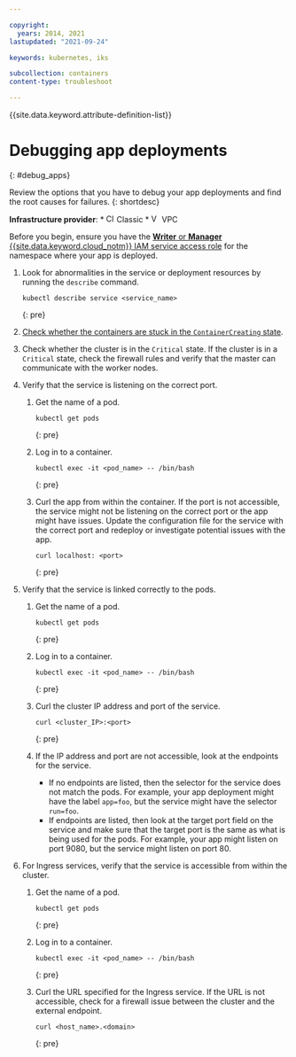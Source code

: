 ```yaml
---

copyright: 
  years: 2014, 2021
lastupdated: "2021-09-24"

keywords: kubernetes, iks

subcollection: containers
content-type: troubleshoot

---
```




{{site.data.keyword.attribute-definition-list}}

# Debugging app deployments
{: #debug_apps}

Review the options that you have to debug your app deployments and find the root causes for failures.
{: shortdesc}

**Infrastructure provider**:
    * <img src="../images/icon-classic.png" alt="Classic infrastructure provider icon" width="15" style="width:15px; border-style: none"/> Classic
    * <img src="../images/icon-vpc.png" alt="VPC infrastructure provider icon" width="15" style="width:15px; border-style: none"/> VPC

Before you begin, ensure you have the [**Writer** or **Manager** {{site.data.keyword.cloud_notm}} IAM service access role](/docs/containers?topic=containers-users#checking-perms) for the namespace where your app is deployed.



1. Look for abnormalities in the service or deployment resources by running the `describe` command.
    ```
    kubectl describe service <service_name>
    ```
    {: pre}

2. [Check whether the containers are stuck in the `ContainerCreating` state](/docs/containers?topic=containers-readonly_nodes).

3. Check whether the cluster is in the `Critical` state. If the cluster is in a `Critical` state, check the firewall rules and verify that the master can communicate with the worker nodes.

4. Verify that the service is listening on the correct port.
    1. Get the name of a pod.
        ```
        kubectl get pods
        ```
        {: pre}

    2. Log in to a container.
        ```
        kubectl exec -it <pod_name> -- /bin/bash
        ```
        {: pre}

    3. Curl the app from within the container. If the port is not accessible, the service might not be listening on the correct port or the app might have issues. Update the configuration file for the service with the correct port and redeploy or investigate potential issues with the app.
        ```
        curl localhost: <port>
        ```
        {: pre}

5. Verify that the service is linked correctly to the pods.
    1. Get the name of a pod.
        ```
        kubectl get pods
        ```
        {: pre}

    2. Log in to a container.
        ```
        kubectl exec -it <pod_name> -- /bin/bash
        ```
        {: pre}

    3. Curl the cluster IP address and port of the service.
        ```
        curl <cluster_IP>:<port>
        ```
        {: pre}

    4. If the IP address and port are not accessible, look at the endpoints for the service.
        * If no endpoints are listed, then the selector for the service does not match the pods. For example, your app deployment might have the label `app=foo`, but the service might have the selector `run=foo`.
        * If endpoints are listed, then look at the target port field on the service and make sure that the target port is the same as what is being used for the pods. For example, your app might listen on port 9080, but the service might listen on port 80.

6. For Ingress services, verify that the service is accessible from within the cluster.
    1. Get the name of a pod.
        ```
        kubectl get pods
        ```
        {: pre}

    2. Log in to a container.
        ```
        kubectl exec -it <pod_name> -- /bin/bash
        ```
        {: pre}

    2. Curl the URL specified for the Ingress service. If the URL is not accessible, check for a firewall issue between the cluster and the external endpoint.
        ```
        curl <host_name>.<domain>
        ```
        {: pre}









